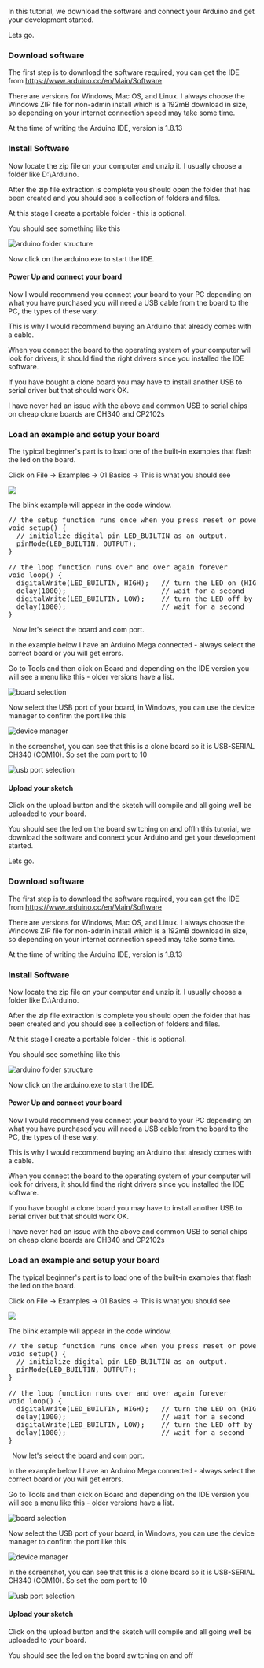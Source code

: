 In this tutorial, we download the software and connect your Arduino and get your development started. 

Lets go.

### Download software

The first step is to download the software required, you can get the IDE from https://www.arduino.cc/en/Main/Software 

There are versions for Windows, Mac OS, and Linux. I always choose the Windows ZIP file for non-admin install which is a 192mB download in size, so depending on your internet connection speed may take some time. 

At the time of writing the Arduino IDE, version is 1.8.13

### Install Software

Now locate the zip file on your computer and unzip it. I usually choose a folder like D:\\Arduino. 

After the zip file extraction is complete you should open the folder that has been created and you should see a collection of folders and files. 

At this stage I create a portable folder - this is optional. 

You should see something like this 

![arduino folder structure](http://www.aboutmicros.com/wp-content/uploads/2020/09/arduino-folder-structure.jpg "arduino folder structure")

Now click on the arduino.exe to start the IDE.

#### Power Up and connect your board

Now I would recommend you connect your board to your PC depending on what you have purchased you will need a USB cable from the board to the PC, the types of these vary. 

This is why I would recommend buying an Arduino that already comes with a cable. 

When you connect the board to the operating system of your computer will look for drivers, it should find the right drivers since you installed the IDE software. 

If you have bought a clone board you may have to install another USB to serial driver but that should work OK. 

I have never had an issue with the above and common USB to serial chips on cheap clone boards are CH340 and CP2102s

### Load an example and setup your board

The typical beginner's part is to load one of the built-in examples that flash the led on the board. 

Click on File -> Examples -> 01.Basics -> This is what you should see 

![](http://www.aboutmicros.com/wp-content/uploads/2020/09/blink-example.jpg) 

The blink example will appear in the code window.  

<pre>
// the setup function runs once when you press reset or power the board
void setup() {
  // initialize digital pin LED_BUILTIN as an output.
  pinMode(LED_BUILTIN, OUTPUT);
}

// the loop function runs over and over again forever
void loop() {
  digitalWrite(LED_BUILTIN, HIGH);   // turn the LED on (HIGH is the voltage level)
  delay(1000);                       // wait for a second
  digitalWrite(LED_BUILTIN, LOW);    // turn the LED off by making the voltage LOW
  delay(1000);                       // wait for a second
}
</pre>

  Now let's select the board and com port. 
  
  In the example below I have an Arduino Mega connected - always select the correct board or you will get errors. 
  
  Go to Tools and then click on Board and depending on the IDE version you will see a menu like this - older versions have a list. 
  
 ![board selection](http://www.aboutmicros.com/wp-content/uploads/2020/09/board-selection.jpg "board selection")
  
  Now select the USB port of your board, in Windows, you can use the device manager to confirm the port like this 
  
  ![device manager](http://www.aboutmicros.com/wp-content/uploads/2020/09/device-manager.jpg "device manager")
  
  In the screenshot, you can see that this is a clone board so it is USB-SERIAL CH340 (COM10). So set the com port to 10 
  
  ![usb port selection](http://www.aboutmicros.com/wp-content/uploads/2020/09/usb-port.jpg "usb port selection")

#### **Upload your sketch**

Click on the upload button and the sketch will compile and all going well be uploaded to your board. 

You should see the led on the board switching on and offIn this tutorial, we download the software and connect your Arduino and get your development started. 

Lets go.

### Download software

The first step is to download the software required, you can get the IDE from https://www.arduino.cc/en/Main/Software 

There are versions for Windows, Mac OS, and Linux. I always choose the Windows ZIP file for non-admin install which is a 192mB download in size, so depending on your internet connection speed may take some time. 

At the time of writing the Arduino IDE, version is 1.8.13

### Install Software

Now locate the zip file on your computer and unzip it. I usually choose a folder like D:\\Arduino. 

After the zip file extraction is complete you should open the folder that has been created and you should see a collection of folders and files. 

At this stage I create a portable folder - this is optional. 

You should see something like this 

![arduino folder structure](http://www.aboutmicros.com/wp-content/uploads/2020/09/arduino-folder-structure.jpg "arduino folder structure")

Now click on the arduino.exe to start the IDE.

#### Power Up and connect your board

Now I would recommend you connect your board to your PC depending on what you have purchased you will need a USB cable from the board to the PC, the types of these vary. 

This is why I would recommend buying an Arduino that already comes with a cable. 

When you connect the board to the operating system of your computer will look for drivers, it should find the right drivers since you installed the IDE software. 

If you have bought a clone board you may have to install another USB to serial driver but that should work OK. 

I have never had an issue with the above and common USB to serial chips on cheap clone boards are CH340 and CP2102s

### Load an example and setup your board

The typical beginner's part is to load one of the built-in examples that flash the led on the board. 

Click on File -> Examples -> 01.Basics -> This is what you should see 

![](http://www.aboutmicros.com/wp-content/uploads/2020/09/blink-example.jpg) 

The blink example will appear in the code window.  

<pre>
// the setup function runs once when you press reset or power the board
void setup() {
  // initialize digital pin LED_BUILTIN as an output.
  pinMode(LED_BUILTIN, OUTPUT);
}

// the loop function runs over and over again forever
void loop() {
  digitalWrite(LED_BUILTIN, HIGH);   // turn the LED on (HIGH is the voltage level)
  delay(1000);                       // wait for a second
  digitalWrite(LED_BUILTIN, LOW);    // turn the LED off by making the voltage LOW
  delay(1000);                       // wait for a second
}
</pre>

  Now let's select the board and com port. 
  
  In the example below I have an Arduino Mega connected - always select the correct board or you will get errors. 
  
  Go to Tools and then click on Board and depending on the IDE version you will see a menu like this - older versions have a list. 
  
  ![board selection](http://www.aboutmicros.com/wp-content/uploads/2020/09/board-selection.jpg "board selection")
  
  Now select the USB port of your board, in Windows, you can use the device manager to confirm the port like this 
  
  ![device manager](http://www.aboutmicros.com/wp-content/uploads/2020/09/device-manager.jpg "device manager")
  
  In the screenshot, you can see that this is a clone board so it is USB-SERIAL CH340 (COM10). So set the com port to 10 
  
  ![usb port selection](http://www.aboutmicros.com/wp-content/uploads/2020/09/usb-port.jpg "usb port selection")

#### **Upload your sketch**

Click on the upload button and the sketch will compile and all going well be uploaded to your board. 

You should see the led on the board switching on and off
